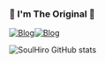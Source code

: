 ### 💎 I'm The Original 💎

[![Blog](https://img.shields.io/badge/Instagram-E4405F?style=for-the-badge&logo=instagram&logoColor=white)](https://www.instagram.com/victormts.oficial)[![Blog](https://img.shields.io/badge/Discord-7289DA?style=for-the-badge&logo=discord&logoColor=white)](Instagramhttps://discord.gg/TTAaaU7hwr)

![SoulHiro GitHub stats](https://github-readme-stats.vercel.app/api?username=anuraghazra&show_icons=true&theme=radical)
